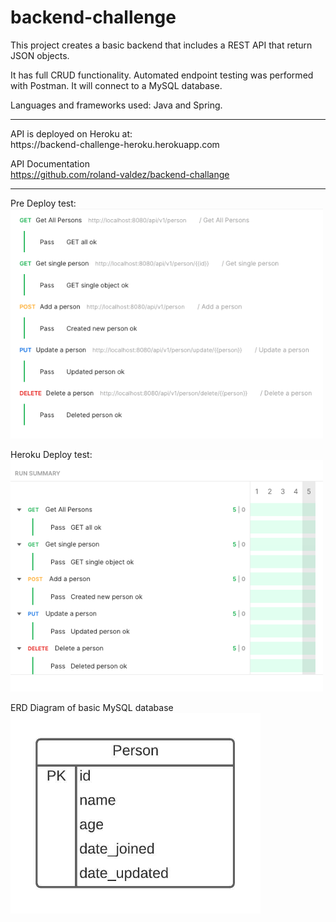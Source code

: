 # backend-challenge

This project creates a basic backend that includes a REST API that return JSON objects.

It has full CRUD functionality.
Automated endpoint testing was performed with Postman.
It will connect to a MySQL database.

Languages and frameworks used: Java and Spring.
<hr>
API is deployed on Heroku at: <br>https://backend-challenge-heroku.herokuapp.com

API Documentation <br>
https://github.com/roland-valdez/backend-challange
<hr>
Pre Deploy test:
<br>
<img src="/predeploy_test.png" width="500px"/>


Heroku Deploy test:
<br>
<img src="/heroku_deploy_test.png" width="500px"/>

ERD Diagram of basic MySQL database
<br>
<img src="/erd_backend_challenge.jpeg" width="400px"/>
